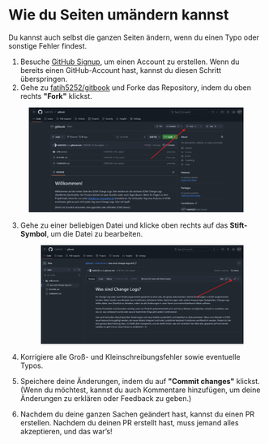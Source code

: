 # Wie du Seiten umändern kannst

Du kannst auch selbst die ganzen Seiten ändern, wenn du einen Typo oder sonstige Fehler findest.

1. Besuche [GitHub Signup](https://github.com/signup?source=login), um einen Account zu erstellen. Wenn du bereits einen GitHub-Account hast, kannst du diesen Schritt überspringen.
2. Gehe zu [fatih5252/gitbook](https://github.com/fatih5252/gitbook) und Forke das Repository, indem du oben rechts **"Fork"** klickst.

<figure><img src="../.gitbook/assets/image (1).png" alt="" width="563"><figcaption></figcaption></figure>

3.  Gehe zu einer beliebigen Datei und klicke oben rechts auf das **Stift-Symbol**, um die Datei zu bearbeiten.

    &#x20;

    <figure><img src="../.gitbook/assets/image (2).png" alt="" width="563"><figcaption></figcaption></figure>
4. Korrigiere alle Groß- und Kleinschreibungsfehler sowie eventuelle Typos.
5. Speichere deine Änderungen, indem du auf **"Commit changes"** klickst. (Wenn du möchtest, kannst du auch Kommentare hinzufügen, um deine Änderungen zu erklären oder Feedback zu geben.)
6. Nachdem du deine ganzen Sachen geändert hast, kannst du einen PR erstellen. Nachdem du deinen PR erstellt hast, muss jemand alles akzeptieren, und das war’s!
